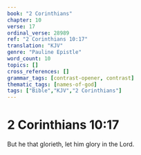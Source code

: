 ```yaml
---
book: "2 Corinthians"
chapter: 10
verse: 17
ordinal_verse: 28989
ref: "2 Corinthians 10:17"
translation: "KJV"
genre: "Pauline Epistle"
word_count: 10
topics: []
cross_references: []
grammar_tags: [contrast-opener, contrast]
thematic_tags: [names-of-god]
tags: ["Bible","KJV","2 Corinthians"]
---
```


# 2 Corinthians 10:17

But he that glorieth, let him glory in the Lord.
